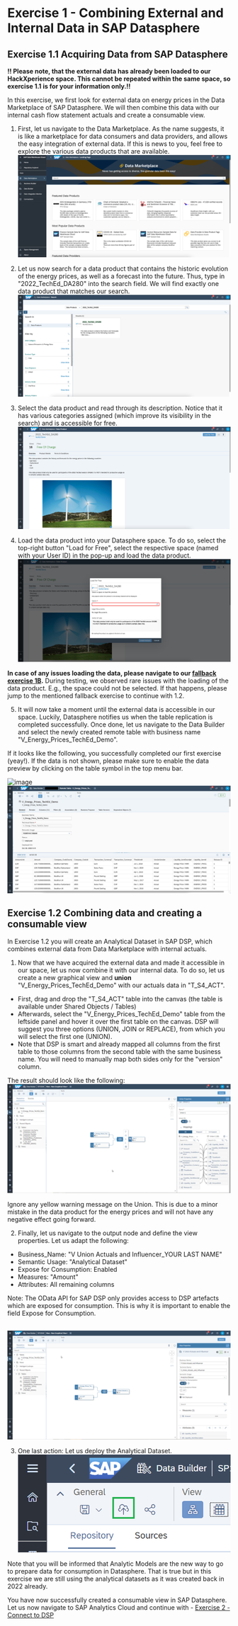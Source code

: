 # Exercise 1 - Combining External and Internal Data in SAP Datasphere

## Exercise 1.1 Acquiring Data from SAP Datasphere

**!! Please note, that the external data has already been loaded to our HackXperience space. This cannot be repeated within the same space, so exercise 1.1 is for your information only.!!**

In this exercise, we first look for external data on energy prices in the Data Marketplace of SAP Datasphere. We will then combine this data with our internal cash flow statement actuals and create a consumable view. 

1. First, let us navigate to the Data Marketplace. As the name suggests, it is like a marketplace for data consumers and data providers, and allows the easy integration of external data. If this is news to you, feel free to explore the various data products that are available. 
<br>![](/exercises/1_DataMarketplace/images/01-DM.png)

2. Let us now search for a data product that contains the historic evolution of the energy prices, as well as a forecast into the future. Thus, type in "2022_TechEd_DA280" into the search field. We will find exactly one data product that matches our search. 
<br>![](/exercises/1_DataMarketplace/images/02-Search.png)

3. Select the data product and read through its description. Notice that it has various categories assigned (which improve its visibility in the search)  and is accessible for free.
<br>![](/exercises/1_DataMarketplace/images/03-Description.png)

4. Load the data product into your Datasphere space. To do so, select the top-right button "Load for Free", select the respective space (named with your User ID) in the pop-up and load the data product.
<br>![](/exercises/1_DataMarketplace/images/04-Load.png)

**In case of any issues loading the data, please navigate to our [fallback exercise 1B](/exercises/Z_1B_DataMarketplace_Fallback/).** During testing, we observed rare issues with the loading of the data product. E.g., the space could not be selected. If that happens, please jump to the mentioned fallback exercise to continue with 1.2.

5. It will now take a moment until the external data is accessible in our space. Luckily, Datasphere notifies us when the table replication is completed successfully. Once done, let us navigate to the Data Builder and select the newly created remote table with business name "V_Energy_Prices_TechEd_Demo". 

If it looks like the following, you successfully completed our first exercise (yeay!). If the data is not shown, please make sure to enable the data preview by clicking on the table symbol in the top menu bar. 

![image](https://user-images.githubusercontent.com/112691476/201890721-2c5e3165-9865-403d-927e-9238e4e1abb7.png)
<br>![](/exercises/1_DataMarketplace/images/05-Preview.png)




## Exercise 1.2 Combining data and creating a consumable view

In Exercise 1.2 you will create an Analytical Dataset in SAP DSP, which combines external data from Data Marketplace with internal actuals. 

1. Now that we have acquired the external data and made it accessible in our space, let us now combine it with our internal data. To do so, let us create a new graphical view and **union** "V_Energy_Prices_TechEd_Demo" with our actuals data in "T_S4_ACT". 

- First, drag and drop the "T_S4_ACT" table into the canvas (the table is available under Shared Objects / Tables)
- Afterwards, select the "V_Energy_Prices_TechEd_Demo" table from the leftside panel and hover it over the first table on the canvas. DSP will suggest you three options (UNION, JOIN or REPLACE), from which you will select the first one (UNION).
- Note that DSP is smart and already mapped all columns from the first table to those columns from the second table with the same business name. You will need to manually map both sides only for the "version" column. 

The result should look like the following: 
<br>![](/exercises/1_DataMarketplace/images/1.2_Union_New.png)

Ignore any yellow warning message on the Union. This is due to a minor mistake in the data product for the energy prices and will not have any negative effect going forward.

2. Finally, let us navigate to the output node and define the view properties. Let us adapt the following: 

  - Business_Name: "V Union Actuals and Influencer_YOUR LAST NAME"
  - Semantic Usage: "Analytical Dataset"
  - Expose for Consumption: Enabled
  - Measures: "Amount"
  - Attributes: All remaining columns 

Note: The OData API for SAP DSP only provides access to DSP artefacts which are exposed for consumption. This is why it is important to enable the field Expose for Consumption. 

<br>![](/exercises/1_DataMarketplace/images/1.2_Result.png)

3. One last action: Let us deploy the Analytical Dataset. 
<br>![](/exercises/1_DataMarketplace/images/08-Deploy.png)

Note that you will be informed that Analytic Models are the new way to go to prepare data for consumption in Datasphere. That is true but in this exercise we are still using the analytical datasets as it was created back in 2022 already.

You have now successfully created a consumable view in SAP Datasphere. Let us now navigate to SAP Analytics Cloud and continue with - [Exercise 2 - Connect to DSP](/exercises/2_Connect_to_DWC/)

